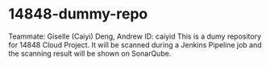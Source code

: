 # 14848-dummy-repo
Teammate: Giselle (Caiyi) Deng, Andrew ID: caiyid
This is a dumy repository for 14848 Cloud Project. It will be scanned during a Jenkins Pipeline job and the scanning result will be shown on SonarQube.
